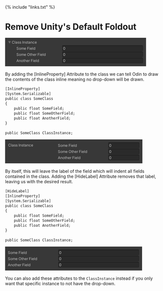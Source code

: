 {% include "links.txt" %}

# Remove Unity's Default Foldout

![](assets/someclass-expanded.png "SomeClass Expanded")

By adding the [InlineProperty] Attribute to the class we can tell Odin to draw the contents of the class inline
meaning no drop-down will be drawn. 

```CSharp
[InlineProperty]
[System.Serializable]
public class SomeClass
{
	public float SomeField;
	public float SomeOtherField;
	public float AnotherField;
}

public SomeClass ClassInstance;
```

![](assets/someclass-expanded-inline-property.png "SomeClass with InlineProperty applied to it.")


By itself, this will leave the label of the field which will indent all fields
contained in the class. Adding the [HideLabel] Attribute removes that label, leaving us with the desired result.

```CSharp
[HideLabel]
[InlineProperty]
[System.Serializable]
public class SomeClass
{
	public float SomeField;
	public float SomeOtherField;
	public float AnotherField;
}

public SomeClass ClassInstance;
```

![](assets/someclass-expanded-inline-property-hide-label.png "SomeClass with InlineProperty and HideLabel applied to it. ")

You can also add these attributes to the `ClassInstance` instead if you only want that specific instance to not have the drop-down.